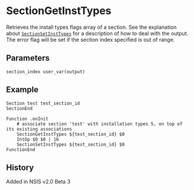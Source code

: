 # SectionGetInstTypes

Retrieves the install types flags array of a section. See the explanation about [`SectionSetInstTypes`][1] for a description of how to deal with the output. The error flag will be set if the section index specified is out of range.

## Parameters

    section_index user_var(output)

## Example

    Section test test_section_id
    SectionEnd

    Function .onInit
        # associate section 'test' with installation types 5, on top of its existing associations
        SectionGetInstTypes ${test_section_id} $0
        IntOp $0 $0 | 16
        SectionSetInstTypes ${test_section_id} $0
    FunctionEnd

## History

Added in NSIS v2.0 Beta 3

[1]: SectionSetInstTypes.md